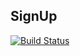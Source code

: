 ## SignUp

[![Build Status](https://travis-ci.org/wolox-training/ar-express-js.svg?branch=signup)](https://travis-ci.org/wolox-training/ar-express-js)
